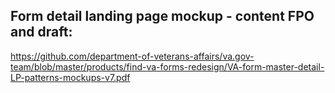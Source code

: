 ## Form detail landing page mockup - content FPO and draft:

https://github.com/department-of-veterans-affairs/va.gov-team/blob/master/products/find-va-forms-redesign/VA-form-master-detail-LP-patterns-mockups-v7.pdf
